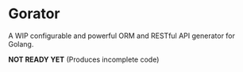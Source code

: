 # Gorator

A WIP configurable and powerful ORM and RESTful API generator for Golang.

**NOT READY YET** (Produces incomplete code)
